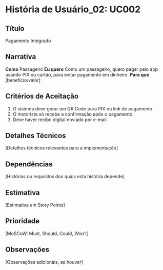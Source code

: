 # História de Usuário_02: UC002

## Título

Pagamento Integrado

## Narrativa

**Como** Passageiro
**Eu quero** Como um passageiro, quero pagar pelo app usando PIX ou cartão, para evitar pagamento em dinheiro.
**Para que** [benefício/valor]

## Critérios de Aceitação

1. O sistema deve gerar um QR Code para PIX ou link de pagamento.
2. O motorista só recebe a confirmação após o pagamento.
3. Deve haver recibo digital enviado por e-mail.

## Detalhes Técnicos

[Detalhes técnicos relevantes para a implementação]

## Dependências

[Histórias ou requisitos dos quais esta história depende]

## Estimativa

[Estimativa em Story Points]

## Prioridade

[MoSCoW: Must, Should, Could, Won't]

## Observações

[Observações adicionais, se houver]
